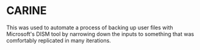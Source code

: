 # CARINE

This was used to automate a process of backing up user files with Microsoft's DISM tool 
by narrowing down the inputs to something that was comfortably replicated in many iterations.
